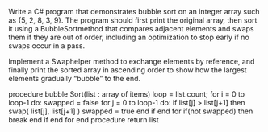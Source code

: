 Write a C# program that demonstrates bubble sort on an integer array such as {5, 2, 8, 3, 9}. The program should first print the original array, then sort it using a BubbleSortmethod that compares adjacent elements and swaps them if they are out of order, including an optimization to stop early if no swaps occur in a pass.

 Implement a Swaphelper method to exchange elements by reference, and finally print the sorted array in ascending order to show how the largest elements gradually “bubble” to the end.

procedure bubble Sort(list : array of items)
   loop = list.count;
   for i = 0 to loop-1 do:
      swapped = false
      for j = 0 to loop-1 do:
         if list[j] > list[j+1] then 
            swap( list[j], list[j+1] )
            swapped = true
         end if
end for
if(not swapped) then
         break
      end if
   end for
end procedure return list